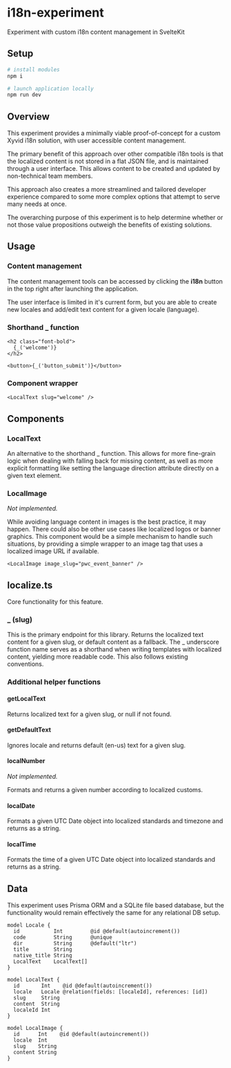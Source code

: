 # i18n-experiment
Experiment with custom i18n content management in SvelteKit

## Setup
```bash
# install modules 
npm i

# launch application locally
npm run dev
```

## Overview
This experiment provides a minimally viable proof-of-concept for a custom Xyvid i18n solution, with user accessible content management. 

The primary benefit of this approach over other compatible i18n tools is that the localized content is not stored in a flat JSON file, and is maintained through a user interface. This allows content to be created and updated by non-technical team members. 

This approach also creates a more streamlined and tailored developer experience compared to some more complex options that attempt to serve many needs at once. 

The overarching purpose of this experiment is to help determine whether or not those value propositions outweigh the benefits of existing solutions.

## Usage
### Content management
The content management tools can be accessed by clicking the __i18n__ button in the top right after launching the application. 

The user interface is limited in it's current form, but you are able to create new locales and add/edit text content for a given locale (language).

### Shorthand _ function
```
<h2 class="font-bold">
  {_('welcome')}
</h2>

<button>{_('button_submit')}</button>
```

### Component wrapper
```
<LocalText slug="welcome" />
```

## Components 
### LocalText
An alternative to the shorthand _ function. This allows for more fine-grain logic when dealing with falling back for missing content, as well as more explicit formatting like setting the language direction attribute directly on a given text element. 

### LocalImage
*Not implemented.*

While avoiding language content in images is the best practice, it may happen. There could also be other use cases like localized logos or banner graphics.
This component would be a simple mechanism to handle such situations, by providing a simple wrapper to an image tag that uses a localized image URL if available.

```
<LocalImage image_slug="pwc_event_banner" />
```

## localize.ts
Core functionality for this feature. 

### _ (slug)
This is the primary endpoint for this library. 
Returns the localized text content for a given slug, or default content as a fallback.
The _ underscore function name serves as a shorthand when writing templates with localized content, yielding more readable code. This also follows existing conventions.

### Additional helper functions
#### getLocalText
Returns localized text for a given slug, or null if not found.

#### getDefaultText
Ignores locale and returns default (en-us) text for a given slug.

#### localNumber
*Not implemented.*

Formats and returns a given number according to localized customs. 

#### localDate
Formats a given UTC Date object into localized standards and timezone and returns as a string.

#### localTime
Formats the time of a given UTC Date object into localized standards and returns as a string.

## Data
This experiment uses Prisma ORM and a SQLite file based database, but the functionality would remain effectively the same for any relational DB setup. 

```
model Locale {
  id           Int         @id @default(autoincrement())
  code         String      @unique
  dir          String      @default("ltr")
  title        String
  native_title String
  LocalText    LocalText[]
}

model LocalText {
  id       Int    @id @default(autoincrement())
  locale   Locale @relation(fields: [localeId], references: [id])
  slug     String
  content  String
  localeId Int
}

model LocalImage {
  id      Int    @id @default(autoincrement())
  locale  Int
  slug    String
  content String
}
```
